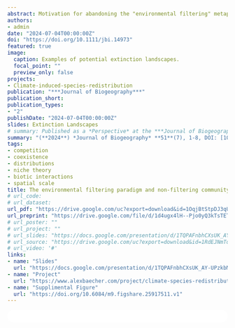 ```yaml
---
abstract: Motivation for abandoning the "environmental filtering" metaphor has been increasing in the ecological literature, yet it remains a widely used conceptual tool to guide research and education within ecological disciplines. I consider the possible origins of the filtering paradigm through linkages to hypotheses about the potentially oversized role of localized competition in the early development of niche concepts, as well as assumptions about the scale-dependence of factors influencing species' distributions at large scales. I believe that these perspectives may have discounted the relevance of non-competitive interactions of local communities, as well as biotic interactions in large-scale ecological processes more generally. I describe the types of ecological phenomena not readily captured by the filtering model, as well as the potential for biotic factors to interact with abiotic gradients (at scale) and influence broad ecological patterns. Lastly, I pose an alternative model of community assembly which emphasizes biotic-abiotic interactions and non-filtering mechanisms to serve as a spring-board for future renovations of the filtering metaphor. 
authors:
- admin
date: "2024-07-04T00:00:00Z"
doi: "https://doi.org/10.1111/jbi.14973"
featured: true
image:
  caption: Examples of potential extinction landscapes.
  focal_point: ""
  preview_only: false
projects:
- Climate-induced-species-redistribution
publication: "***Journal of Biogeography***"
publication_short:
publication_types:
- "2"
publishDate: "2024-07-04T00:00:00Z"
slides: Extinction Landscapes
# summary: Published as a *Perspective* at the ***Journal of Biogeography*** in July, **2024**
summary: "(**2024**) *Journal of Biogeography* **51**(7), 1-8, DOI: [10.1111/geb.13884](https://doi.org/10.1111/jbi.14973)"
tags:
- competition
- coexistence
- distributions
- niche theory
- biotic interactions
- spatial scale
title: The environmental filtering paradigm and non-filtering community assembly processes
# url_code: 
# url_dataset: 
url_pdf: "https://drive.google.com/uc?export=download&id=1OqjBtStpDJ3qUTWFgz04Szo5pmbxA_-X"
url_preprint: "https://drive.google.com/file/d/1d4ugx4lH--Pjo0yQ3kTsTETTzkQX19Os/view?usp=sharing"
# url_poster: ""
# url_project: ""
# url_slides: "https://docs.google.com/presentation/d/1TQPAFnbhCXsUK_AY-UPzkbMXX0erVa8u/edit?usp=sharing&ouid=118161165194611535602&rtpof=true&sd=true"
# url_source: "https://drive.google.com/uc?export=download&id=1RdEJNmTodxNHeI4Ay99SCpf5Fygx0k3g"
# url_video: '#'
links:
- name: "Slides"
  url: "https://docs.google.com/presentation/d/1TQPAFnbhCXsUK_AY-UPzkbMXX0erVa8u/edit?usp=sharing&ouid=118161165194611535602&rtpof=true&sd=true"
- name: "Project"
  url: "https://www.alexbaecher.com/project/climate-species-redistribution/"
- name: "Supplimental Figure"
  url: "https://doi.org/10.6084/m9.figshare.25917511.v1"
---
```


<html>
  <style>
    section {
        background: white;
        color: black;
        border-radius: 1em;
        padding: 1em;
        left: 50% }
    #inner {
        display: inline-block;
        display: flex;
        align-items: center;
        justify-content: center }
  </style>
  <section>
    <div id="inner">
      <script type='text/javascript' src='https://d1bxh8uas1mnw7.cloudfront.net/assets/embed.js'></script>
        <span style="float:left"; 
          class="__dimensions_badge_embed__" 
          data-doi="10.1111/jbi.14973" 
          data-hide-zero-citations="true" 
          data-legend="always">
        </span>
      <script async src="https://badge.dimensions.ai/badge.js" charset="utf-8"></script>
        <div  style="float:right"; 
          data-link-target="_blank" 
          data-badge-details="right" 
          data-badge-type="medium-donut"
          data-doi="10.1111/jbi.14973"   
          data-condensed="true" 
          data-hide-no-mentions="true" 
          class="altmetric-embed">
        </div>
  </section>
